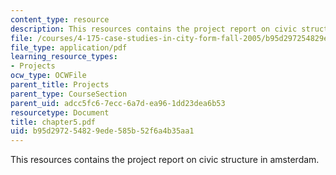 ```yaml
---
content_type: resource
description: This resources contains the project report on civic structure in amsterdam.
file: /courses/4-175-case-studies-in-city-form-fall-2005/b95d297254829ede585b52f6a4b35aa1_chapter5.pdf
file_type: application/pdf
learning_resource_types:
- Projects
ocw_type: OCWFile
parent_title: Projects
parent_type: CourseSection
parent_uid: adcc5fc6-7ecc-6a7d-ea96-1dd23dea6b53
resourcetype: Document
title: chapter5.pdf
uid: b95d2972-5482-9ede-585b-52f6a4b35aa1
---
```

This resources contains the project report on civic structure in amsterdam.